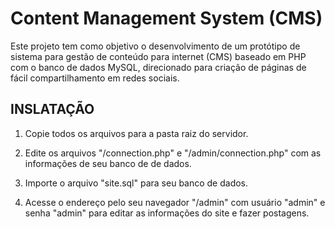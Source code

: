 # Content Management System (CMS)
Este projeto tem como objetivo o desenvolvimento de um protótipo de sistema para gestão de conteúdo para internet (CMS) baseado em PHP com o banco de dados MySQL, direcionado para criação de páginas de fácil compartilhamento em redes sociais.

## INSLATAÇÃO

1. Copie todos os arquivos para a pasta raiz do servidor.

2. Edite os arquivos "/connection.php" e "/admin/connection.php" com as informações de seu banco de de dados.

3. Importe o arquivo "site.sql" para seu banco de dados.

4. Acesse o endereço pelo seu navegador "/admin" com usuário "admin" e senha "admin" para editar as informações do site e fazer postagens.
